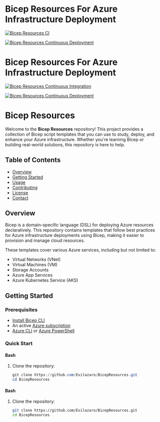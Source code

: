 # Bicep Resources For Azure Infrastructure Deployment

[![Bicep Resources CI](https://github.com/Evilazaro/BicepResources/actions/workflows/bicepResourcesCI.yaml/badge.svg)](https://github.com/Evilazaro/BicepResources/actions/workflows/bicepResourcesCI.yaml)

[![Bicep Resources Continuous Deployment](https://github.com/Evilazaro/BicepResources/actions/workflows/bicepResourcesCD.yaml/badge.svg)](https://github.com/Evilazaro/BicepResources/actions/workflows/bicepResourcesCD.yaml)

# Bicep Resources For Azure Infrastructure Deployment

[![Bicep Resources Continuous Integration](https://github.com/Evilazaro/BicepResources/actions/workflows/bicepResourcesCI.yaml/badge.svg)](https://github.com/Evilazaro/BicepResources/actions/workflows/bicepResourcesCI.yaml)

[![Bicep Resources Continuous Deployment](https://github.com/Evilazaro/BicepResources/actions/workflows/bicepResourcesCD.yaml/badge.svg)](https://github.com/Evilazaro/BicepResources/actions/workflows/bicepResourcesCD.yaml)

# Bicep Resources

Welcome to the **Bicep Resources** repository! This project provides a collection of Bicep script templates that you can use to study, deploy, and enhance your Azure infrastructure. Whether you're learning Bicep or building real-world solutions, this repository is here to help.

## Table of Contents

- [Overview](#overview)
- [Getting Started](#getting-started)
- [Usage](#usage)
- [Contributing](#contributing)
- [License](#license)
- [Contact](#contact)

## Overview

Bicep is a domain-specific language (DSL) for deploying Azure resources declaratively. This repository contains templates that follow best practices for Azure infrastructure deployments using Bicep, making it easier to provision and manage cloud resources.

These templates cover various Azure services, including but not limited to:
- Virtual Networks (VNet)
- Virtual Machines (VM)
- Storage Accounts
- Azure App Services
- Azure Kubernetes Service (AKS)

## Getting Started

### Prerequisites

- [Install Bicep CLI](https://docs.microsoft.com/en-us/azure/azure-resource-manager/bicep/install)
- An active [Azure subscription](https://azure.microsoft.com/en-us/free/)
- [Azure CLI](https://docs.microsoft.com/en-us/cli/azure/install-azure-cli) or [Azure PowerShell](https://docs.microsoft.com/en-us/powershell/azure/new-azureps-module-az)

### Quick Start

#### Bash

1. Clone the repository:
   ```powershell
   git clone https://github.com/Evilazaro/BicepResources.git
   cd BicepResources
   ```
#### Bash

1. Clone the repository:
   ```bash
   git clone https://github.com/Evilazaro/BicepResources.git
   cd BicepResources
   ```